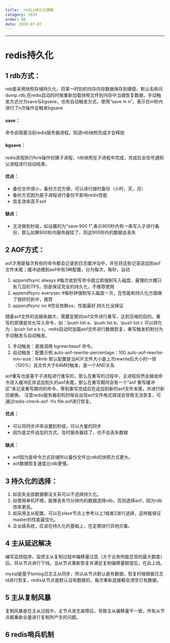 ```yaml
---
title:  redis持久化理解
category: 2020
order: 98
date: 2020-07-07
---
```

------
# redis持久化
## 1 rdb方式：
reb是采用快照存储持久化，将某一时刻的内存内存数据保存到硬盘，默认名称问dump.rdb,在redis启动的时候重新加载快照文件到内存中当做恢复数据，手动触发方式分为save与bgsave，也有自动触发方式，使用“save m n”，表示在m秒内进行了n次操作会触发bgsave
#### save：
命令会阻塞当前redis服务器进程，知道rdb快照完成才会释放
#### bgsave：
redis进程执行fork操作创建子进程，rdb快照在子进程中完成，完成后会信号通知父进程进行自动结束。
#### 优点：
+ 备份文件很小，备份方式方便，可以进行按时备份（小时，天，月）
+ 备份方式因为是子进程进行备份不影响redis性能
+ 恢复效率高于aof

#### 缺点：
+ 无法做到秒级，如设置的为"save 900 1",表示900秒内有一条写入才进行备份，那么如果900秒内服务器挂了，则这900秒内的数据会丢失

## 2 AOF方式：
aof才用是每次有些的命令都会记录到日志缓冲当中，并在将这些记录追加到aof文件末尾；缓冲追缴到aof中有3种配置，分为每次，每秒，自动
1. appendfsync always   #每次收到写命令就立即强制写入磁盘，最慢的大概只有几百的TPS，但是保证完全的持久化，不推荐使用
2. appendfsync everysec #每秒钟强制写入磁盘一次，在性能和持久化方面做了很好的折中，推荐
3. appendfsync no #完全依赖os，性能最好,持久化没保证

随着aof文件的会越来越大，需要定期对aof文件进行重写，达到压缩的目的。重写的原理是优化写入命令，如：lpush list a、lpush list b、lpush list c 可以转化为：lpush list a b c。redis启动时加载aof文件进行数据恢复，重写触发机制分为手动触发与自动触发。
1. 手动触发：直接调用 bgrewriteaof 命令。
2. 自动触发：配置示例
auto-aof-rewrite-percentage：100 
auto-aof-rewrite-min-size：64mb 
默认配置是当AOF文件大小是上次rewrite后大小的一倍（100%）且文件大于64M时触发，是一个AND关系

aof重写也是基于子进程进行重写的，那么在重写的过程中，主进程任然会接收命令进入缓冲区并追加到久的aof末尾，那么在重写期间会有一个“aof 重写缓冲区”来记录重写期间的命令，等到重写完成后在追加到新的aof文件末尾，并进行新旧替换。
注意redis服务器宕机时候会出现aof文件格式错误会导致无法恢复，可通过redis-check-aof -fix file.aof进行恢复。
#### 优点：
+ 可以将同步评率设置到秒级，可以大量的同步
+ 因为是文件追加的方式，及时服务器挂了，也不会丢失数据

#### 缺点：
+ aof因为是命令方式存储所以备份文件比rdb的快照方式更大。
+ aof数据恢复速度比rdb更慢。

## 3 持久化的选择：
1. 如丢失全部数据都没关系可以不选择持久化。
2. 如使用单机环境，能够丢失15分钟内的数据选择rdb，否则选择aof，因为rdb效率更高。
3. 如采用主从配置，可以在slave节点上参考以上1或者2进行选择，这样能保证master的性能最佳化。
4. 企业级系统，应该在持久化的基础上，在定期进行异地灾备。

## 4 主从延迟解决
编写监控程序，监控主从复制过程中偏移量过高（大于业务所能忍受的最大额度）后，将从节点进行下线。当从节点重新恢复并满足复制偏移量额度后，在此上线。

mysql是基于binlog日志主从同步，所以从节点默认是有数据，恢复时候根据日志id进行恢复，redis从节点是默认没有数据的，每次重新连接都会清空已有数据。

## 5 主从复制风暴
复制风暴是在主从过程中，主节点发生故障后，导致主从偏移量不一致，所有从节点都重新全量进行复制所产生的问题。

## 6 redis哨兵机制

